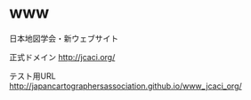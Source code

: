 www
===

日本地図学会・新ウェブサイト

正式ドメイン http://jcaci.org/

テスト用URL http://japancartographersassociation.github.io/www_jcaci_org/
